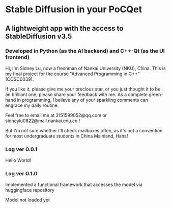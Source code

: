# Stable Diffusion in your PoCQet
## A lightweight app with the access to StableDiffusion v3.5
### Developed in Python (as the AI backend) and C++-Qt (as the UI frontend)

<p>Hi, I'm Sidney Lu, now a freshman of Nankai University (NKU), China. This is my final project for the course "Advanced Programming in C++" (COSC0039).</p>
<p>If you like it, please give me your precious star, or you just thought it to be an brilliant one, please share your feedback with me. As a complete green-hand in programming, I believe any of your sparkling comments can engrace my daily routine.</p>

<p>Feel free to email me at 3151599052@qq.com or sidneylu0822@mail.nankai.edu.cn !</p>
<p>But I'm not sure whether I'll check mailboxes often, as it's not a convention for most undergraduate students in China Mainland, Haha!</p>

### Log ver 0.0.1
<p>Hello World!</p>

### Log ver 0.1.0
<p>Implemented a functional framework that accesses the model via huggingface repository</p>
<p>Model not loaded yet</p>

